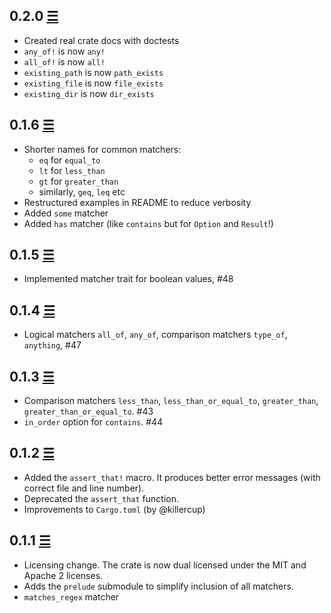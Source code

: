 ## 0.2.0 [☰](https://github.com/Valloric/hamcrest2-rust/compare/0.1.6...0.2.0)
* Created real crate docs with doctests
* `any_of!` is now `any!`
* `all_of!` is now `all!`
* `existing_path` is now `path_exists`
* `existing_file` is now `file_exists`
* `existing_dir` is now `dir_exists`

## 0.1.6 [☰](https://github.com/Valloric/hamcrest2-rust/compare/0.1.5...0.1.6)

* Shorter names for common matchers:
    * `eq` for `equal_to`
    * `lt` for `less_than`
    * `gt` for `greater_than`
    * similarly, `geq`, `leq` etc
* Restructured examples in README to reduce verbosity
* Added `some` matcher
* Added `has` matcher (like `contains` but for `Option` and `Result`!)

## 0.1.5 [☰](https://github.com/Valloric/hamcrest2-rust/compare/0.1.4...0.1.5)

* Implemented matcher trait for boolean values, #48

## 0.1.4 [☰](https://github.com/Valloric/hamcrest2-rust/compare/0.1.3...0.1.4)

* Logical matchers `all_of`, `any_of`, comparison matchers `type_of`, `anything`, #47

## 0.1.3 [☰](https://github.com/Valloric/hamcrest2-rust/compare/0.1.2...0.1.3)

* Comparison matchers `less_than`, `less_than_or_equal_to`, `greater_than`, `greater_than_or_equal_to`. #43
* `in_order` option for `contains`. #44

## 0.1.2 [☰](https://github.com/Valloric/hamcrest2-rust/compare/0.1.1...0.1.2)

* Added the `assert_that!` macro. It produces better error messages (with correct file and line
  number).
* Deprecated the `assert_that` function.
* Improvements to `Cargo.toml` (by @killercup)

## 0.1.1 [☰](https://github.com/Valloric/hamcrest2-rust/compare/a9f18681c64e3126ef6ccbd68ec2a5b39fe5b58b...0.1.1)

* Licensing change. The crate is now dual licensed under the MIT and Apache 2 licenses.
* Adds the `prelude` submodule to simplify inclusion of all matchers.
* `matches_regex` matcher
